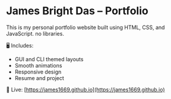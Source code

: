 # James Bright Das – Portfolio

This is my personal portfolio website built using HTML, CSS, and JavaScript. no libraries.

🖥️ Includes:
- GUI and CLI themed layouts
- Smooth animations
- Responsive design
- Resume and project

🔗 Live: [https://james1669.github.io](https://james1669.github.io)
